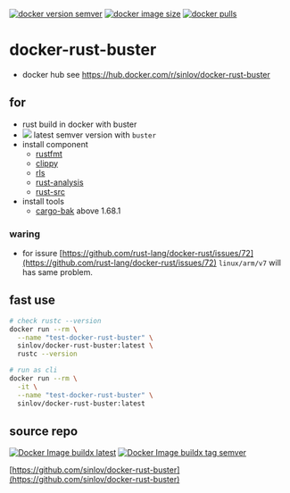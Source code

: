 
[![docker version semver](https://img.shields.io/docker/v/sinlov/docker-rust-buster?sort=semver)](https://hub.docker.com/r/sinlov/docker-rust-buster)
[![docker image size](https://img.shields.io/docker/image-size/sinlov/docker-rust-buster)](https://hub.docker.com/r/sinlov/docker-rust-buster)
[![docker pulls](https://img.shields.io/docker/pulls/sinlov/docker-rust-buster)](https://hub.docker.com/r/sinlov/docker-rust-buster/tags?page=1&ordering=last_updated)

# docker-rust-buster

- docker hub see https://hub.docker.com/r/sinlov/docker-rust-buster

## for

- rust build in docker with buster
- [![](https://img.shields.io/docker/v/_/rust/buster?label=rust&logo=rust&style=social)](https://hub.docker.com/_/rust/tags?page=1&name=buster) latest semver version with `buster`
- install component
  - [rustfmt](https://github.com/rust-lang/rustfmt)
  - [clippy](https://doc.rust-lang.org/clippy/)
  - [rls](https://github.com/rust-lang/rls)
  - [rust-analysis](https://github.com/rust-lang/rust-analyzer)
  - [rust-src](https://github.com/rust-lang/rust)
- install tools
  - [cargo-bak](https://crates.io/crates/cargo-bak) above 1.68.1

### waring

- for issure [https://github.com/rust-lang/docker-rust/issues/72](https://github.com/rust-lang/docker-rust/issues/72) `linux/arm/v7` will has same problem.

## fast use

```sh
# check rustc --version
docker run --rm \
  --name "test-docker-rust-buster" \
  sinlov/docker-rust-buster:latest \
  rustc --version

# run as cli
docker run --rm \
  -it \
  --name "test-docker-rust-buster" \
  sinlov/docker-rust-buster:latest
```

## source repo

[![Docker Image buildx latest](https://github.com/sinlov/docker-rust-buster/actions/workflows/docker-image-latest.yml/badge.svg)](https://github.com/sinlov/docker-rust-buster/actions/workflows/docker-image-latest.yml)
[![Docker Image buildx tag semver](https://github.com/sinlov/docker-rust-buster/actions/workflows/docker-image-tag.yml/badge.svg)](https://github.com/sinlov/docker-rust-buster/actions/workflows/docker-image-tag.yml)

[https://github.com/sinlov/docker-rust-buster](https://github.com/sinlov/docker-rust-buster)

